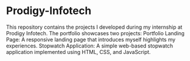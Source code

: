 # Prodigy-Infotech
This repository contains the projects I developed during my internship at Prodigy Infotech. The portfolio showcases two projects:  Portfolio Landing Page: A responsive landing page that introduces myself highlights my experiences. Stopwatch Application: A simple web-based stopwatch application implemented using HTML, CSS, and JavaScript.
